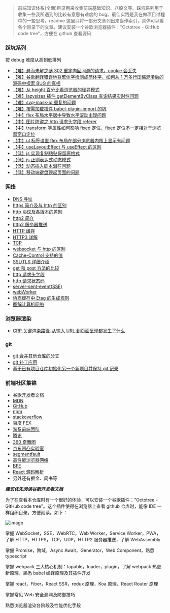 > 前端知识体系(全面)目录用来收集前端基础知识、八股文等。踩坑系列用于收集一些我所遇到的比较有意思有难度的 bug。最佳实践是我在做项目过程中的一些思考。readme 这里只将一部分文章列出来当作索引，具体可以看各个目录下的文章。建议安装一个谷歌浏览器插件："Octotree - GitHub code tree"，方便在 github 查看源码

### 踩坑系列

按 debug 难度从高到低排列

- [【难】悬而未解之谜 302 重定向回同源的请求，cookie 会丢失](https://github.com/lizuncong/Front-End-Development-Notes/blob/master/%E8%B8%A9%E5%9D%91%E7%B3%BB%E5%88%97/302%E9%87%8D%E5%AE%9A%E5%90%91%E5%88%B0%E5%90%8C%E6%BA%90%E7%BD%91%E7%AB%99cookie%E4%B8%A2%E5%A4%B1%E7%9A%84%E9%97%AE%E9%A2%98.md)
- [【难】谷歌翻译错误地将繁体字检测成简体字，如何从 1 万多行压缩混淆后的源码中探索 BUG 的真相](https://github.com/lizuncong/Front-End-Development-Notes/blob/master/%E8%B8%A9%E5%9D%91%E7%B3%BB%E5%88%97/%E8%B0%B7%E6%AD%8C%E7%BF%BB%E8%AF%91.md)
- [【难】从 height 百分比看浏览器的怪异模式](https://github.com/lizuncong/Front-End-Development-Notes/blob/master/%E8%B8%A9%E5%9D%91%E7%B3%BB%E5%88%97/%E4%BB%8Eheight%E7%99%BE%E5%88%86%E6%AF%94%E7%9C%8B%E6%B5%8F%E8%A7%88%E5%99%A8%E7%9A%84%E6%80%AA%E5%BC%82%E6%A8%A1%E5%BC%8F.md)
- [【难】lazysizes 插件 getElementByClass 查询结果实时性问题](https://github.com/lizuncong/Front-End-Development-Notes/blob/master/%E8%B8%A9%E5%9D%91%E7%B3%BB%E5%88%97/getElementByClass%E6%9F%A5%E8%AF%A2%E7%BB%93%E6%9E%9C%E5%AE%9E%E6%97%B6%E6%80%A7%E9%97%AE%E9%A2%98.md)
- [【难】svg-mask-id 重复的问题](https://github.com/lizuncong/Front-End-Development-Notes/blob/master/%E8%B8%A9%E5%9D%91%E7%B3%BB%E5%88%97/svg-mask-id%E9%87%8D%E5%A4%8D%E7%9A%84%E9%97%AE%E9%A2%98.md)
- [【难】按需加载插件 babel-plugin-import 的坑](https://github.com/lizuncong/Front-End-Development-Notes/blob/master/%E8%B8%A9%E5%9D%91%E7%B3%BB%E5%88%97/%E6%8C%89%E9%9C%80%E5%8A%A0%E8%BD%BD%E7%9A%84%E5%9D%91.md)
- [【中】flex 布局水平居中导致水平滚动出现问题](https://github.com/lizuncong/Front-End-Development-Notes/blob/master/%E8%B8%A9%E5%9D%91%E7%B3%BB%E5%88%97/flex%E5%B8%83%E5%B1%80%E6%B0%B4%E5%B9%B3%E5%B1%85%E4%B8%AD%E5%AF%BC%E8%87%B4%E6%B0%B4%E5%B9%B3%E6%BB%9A%E5%8A%A8%E5%87%BA%E7%8E%B0%E9%97%AE%E9%A2%98.md)
- [【中】图片防盗之 http 请求头字段 referer](https://github.com/lizuncong/Front-End-Development-Notes/blob/master/%E8%B8%A9%E5%9D%91%E7%B3%BB%E5%88%97/http%E8%AF%B7%E6%B1%82%E5%A4%B4referer%E8%B8%A9%E5%9D%91.md)
- [【中】transform 等属性如何影响 fixed 定位，fixed 定位不一定相对于浏览器窗口定位](https://github.com/lizuncong/Front-End-Development-Notes/blob/master/%E8%B8%A9%E5%9D%91%E7%B3%BB%E5%88%97/transform%E7%AD%89%E5%B1%9E%E6%80%A7%E5%A6%82%E4%BD%95%E5%BD%B1%E5%93%8Dfixed%E5%AE%9A%E4%BD%8D.md)
- [【中】ul 标签设置 flex 布局在部分浏览器内核上显示有问题](https://github.com/lizuncong/Front-End-Development-Notes/blob/master/%E8%B8%A9%E5%9D%91%E7%B3%BB%E5%88%97/ul%E6%A0%87%E7%AD%BE%E8%AE%BE%E7%BD%AEflex%E5%B8%83%E5%B1%80%E5%9C%A8%E9%83%A8%E5%88%86%E6%B5%8F%E8%A7%88%E5%99%A8%E5%86%85%E6%A0%B8%E4%B8%8A%E6%98%BE%E7%A4%BA%E6%9C%89%E9%97%AE%E9%A2%98.md)
- [【中】useLayoutEffect 与 useEffect 的区别](https://github.com/lizuncong/Front-End-Development-Notes/blob/master/%E8%B8%A9%E5%9D%91%E7%B3%BB%E5%88%97/useLayoutEffect%E4%B8%8EuseEffect%E7%9A%84%E5%8C%BA%E5%88%AB.md)
- [【低】js 实现复制粘贴保留原格式](https://github.com/lizuncong/Front-End-Development-Notes/blob/master/%E8%B8%A9%E5%9D%91%E7%B3%BB%E5%88%97/js%E5%AE%9E%E7%8E%B0%E5%A4%8D%E5%88%B6%E7%B2%98%E8%B4%B4%E4%BF%9D%E7%95%99%E5%8E%9F%E6%A0%BC%E5%BC%8F.md)
- [【低】js 正则表达式动态模式](https://github.com/lizuncong/Front-End-Development-Notes/blob/master/%E8%B8%A9%E5%9D%91%E7%B3%BB%E5%88%97/js%E6%AD%A3%E5%88%99%E8%A1%A8%E8%BE%BE%E5%BC%8F%E5%8A%A8%E6%80%81%E6%A8%A1%E5%BC%8F.md)
- [【低】动态插入脚本潜在问题](https://github.com/lizuncong/Front-End-Development-Notes/blob/master/%E8%B8%A9%E5%9D%91%E7%B3%BB%E5%88%97/react%E5%8A%A8%E6%80%81%E6%8F%92%E5%85%A5%E8%84%9A%E6%9C%AC%E6%BD%9C%E5%9C%A8%E9%97%AE%E9%A2%98.md)
- [【低】移动端键盘顶起页面的问题](https://github.com/lizuncong/Front-End-Development-Notes/blob/master/%E8%B8%A9%E5%9D%91%E7%B3%BB%E5%88%97/%E7%A7%BB%E5%8A%A8%E7%AB%AF%E9%94%AE%E7%9B%98%E9%A1%B6%E8%B5%B7%E9%A1%B5%E9%9D%A2%E7%9A%84%E9%97%AE%E9%A2%98.md)

### 网络

- [DNS 寻址](<https://github.com/lizuncong/Front-End-Development-Notes/blob/master/%E5%89%8D%E7%AB%AF%E7%9F%A5%E8%AF%86%E4%BD%93%E7%B3%BB(%E5%85%A8%E9%9D%A2)/%E7%BD%91%E7%BB%9C/DNS%E5%AF%BB%E5%9D%80.md>)
- [https 简介及与 http 的区别](<https://github.com/lizuncong/Front-End-Development-Notes/blob/master/%E5%89%8D%E7%AB%AF%E7%9F%A5%E8%AF%86%E4%BD%93%E7%B3%BB(%E5%85%A8%E9%9D%A2)/%E7%BD%91%E7%BB%9C/https%E7%AE%80%E4%BB%8B%E5%8F%8A%E4%B8%8Ehttp%E7%9A%84%E5%8C%BA%E5%88%AB.md>)
- [http 协议及各版本的差别](<https://github.com/lizuncong/Front-End-Development-Notes/blob/master/%E5%89%8D%E7%AB%AF%E7%9F%A5%E8%AF%86%E4%BD%93%E7%B3%BB(%E5%85%A8%E9%9D%A2)/%E7%BD%91%E7%BB%9C/http%E5%8D%8F%E8%AE%AE%E5%8F%8A%E5%90%84%E7%89%88%E6%9C%AC%E7%9A%84%E5%B7%AE%E5%88%AB.md>)
- [http2 简介](<https://github.com/lizuncong/Front-End-Development-Notes/blob/master/%E5%89%8D%E7%AB%AF%E7%9F%A5%E8%AF%86%E4%BD%93%E7%B3%BB(%E5%85%A8%E9%9D%A2)/%E7%BD%91%E7%BB%9C/http2%E7%AE%80%E4%BB%8B.md>)
- [http2 服务器推送](<https://github.com/lizuncong/Front-End-Development-Notes/blob/master/%E5%89%8D%E7%AB%AF%E7%9F%A5%E8%AF%86%E4%BD%93%E7%B3%BB(%E5%85%A8%E9%9D%A2)/%E7%BD%91%E7%BB%9C/http2%E6%9C%8D%E5%8A%A1%E5%99%A8%E6%8E%A8%E9%80%81.md>)
- [HTTP 缓存](<https://github.com/lizuncong/Front-End-Development-Notes/blob/master/%E5%89%8D%E7%AB%AF%E7%9F%A5%E8%AF%86%E4%BD%93%E7%B3%BB(%E5%85%A8%E9%9D%A2)/%E7%BD%91%E7%BB%9C/HTTP%E7%BC%93%E5%AD%98.md>)
- [HTTP3 详解](<https://github.com/lizuncong/Front-End-Development-Notes/blob/master/%E5%89%8D%E7%AB%AF%E7%9F%A5%E8%AF%86%E4%BD%93%E7%B3%BB(%E5%85%A8%E9%9D%A2)/%E7%BD%91%E7%BB%9C/HTTP3%E8%AF%A6%E8%A7%A3.md>)
- [TCP](<https://github.com/lizuncong/Front-End-Development-Notes/blob/master/%E5%89%8D%E7%AB%AF%E7%9F%A5%E8%AF%86%E4%BD%93%E7%B3%BB(%E5%85%A8%E9%9D%A2)/%E7%BD%91%E7%BB%9C/TCP.md>)
- [websocket 与 http 的区别](<https://github.com/lizuncong/Front-End-Development-Notes/blob/master/%E5%89%8D%E7%AB%AF%E7%9F%A5%E8%AF%86%E4%BD%93%E7%B3%BB(%E5%85%A8%E9%9D%A2)/%E7%BD%91%E7%BB%9C/websocket%E4%B8%8Ehttp%E7%9A%84%E5%8C%BA%E5%88%AB.md>)
- [Cache-Control 支持的值](<https://github.com/lizuncong/Front-End-Development-Notes/blob/master/%E5%89%8D%E7%AB%AF%E7%9F%A5%E8%AF%86%E4%BD%93%E7%B3%BB(%E5%85%A8%E9%9D%A2)/%E7%BD%91%E7%BB%9C/Cache-Control%E6%94%AF%E6%8C%81%E7%9A%84%E5%80%BC.md>)
- [SSL\TLS 详细介绍](<https://github.com/lizuncong/Front-End-Development-Notes/blob/master/%E5%89%8D%E7%AB%AF%E7%9F%A5%E8%AF%86%E4%BD%93%E7%B3%BB(%E5%85%A8%E9%9D%A2)/%E7%BD%91%E7%BB%9C/SSL%5CTLS%E8%AF%A6%E7%BB%86%E4%BB%8B%E7%BB%8D.md>)
- [get 和 post 方法的比较](<https://github.com/lizuncong/Front-End-Development-Notes/blob/master/%E5%89%8D%E7%AB%AF%E7%9F%A5%E8%AF%86%E4%BD%93%E7%B3%BB(%E5%85%A8%E9%9D%A2)/%E7%BD%91%E7%BB%9C/get%E5%92%8Cpost%E6%96%B9%E6%B3%95%E7%9A%84%E6%AF%94%E8%BE%83.md>)
- [http 请求头字段](<https://github.com/lizuncong/Front-End-Development-Notes/blob/master/%E5%89%8D%E7%AB%AF%E7%9F%A5%E8%AF%86%E4%BD%93%E7%B3%BB(%E5%85%A8%E9%9D%A2)/%E7%BD%91%E7%BB%9C/http%E8%AF%B7%E6%B1%82%E5%A4%B4%E5%AD%97%E6%AE%B5.md>)
- [http 请求状态码](<https://github.com/lizuncong/Front-End-Development-Notes/blob/master/%E5%89%8D%E7%AB%AF%E7%9F%A5%E8%AF%86%E4%BD%93%E7%B3%BB(%E5%85%A8%E9%9D%A2)/%E7%BD%91%E7%BB%9C/http%E8%AF%B7%E6%B1%82%E7%8A%B6%E6%80%81%E7%A0%81.md>)
- [server-sent-event(SSE)](<https://github.com/lizuncong/Front-End-Development-Notes/blob/master/%E5%89%8D%E7%AB%AF%E7%9F%A5%E8%AF%86%E4%BD%93%E7%B3%BB(%E5%85%A8%E9%9D%A2)/%E7%BD%91%E7%BB%9C/server-sent-event(SSE).md>)
- [webWorker](<https://github.com/lizuncong/Front-End-Development-Notes/blob/master/%E5%89%8D%E7%AB%AF%E7%9F%A5%E8%AF%86%E4%BD%93%E7%B3%BB(%E5%85%A8%E9%9D%A2)/%E7%BD%91%E7%BB%9C/webWorker.md>)
- [协商缓存中 Etag 的生成规则](<https://github.com/lizuncong/Front-End-Development-Notes/blob/master/%E5%89%8D%E7%AB%AF%E7%9F%A5%E8%AF%86%E4%BD%93%E7%B3%BB(%E5%85%A8%E9%9D%A2)/%E7%BD%91%E7%BB%9C/%E5%8D%8F%E5%95%86%E7%BC%93%E5%AD%98%E4%B8%ADEtag%E7%9A%84%E7%94%9F%E6%88%90%E8%A7%84%E5%88%99.md>)
- [图解计算机网络](<https://github.com/lizuncong/Front-End-Development-Notes/blob/master/%E5%89%8D%E7%AB%AF%E7%9F%A5%E8%AF%86%E4%BD%93%E7%B3%BB(%E5%85%A8%E9%9D%A2)/%E7%BD%91%E7%BB%9C/%E5%9B%BE%E8%A7%A3%E8%AE%A1%E7%AE%97%E6%9C%BA%E7%BD%91%E7%BB%9C.md>)

### 浏览器渲染

- [CRP 关键渲染路径-从输入 URL 到页面呈现都发生了什么](<https://github.com/lizuncong/Front-End-Development-Notes/blob/master/%E5%89%8D%E7%AB%AF%E7%9F%A5%E8%AF%86%E4%BD%93%E7%B3%BB(%E5%85%A8%E9%9D%A2)/%E6%B5%8F%E8%A7%88%E5%99%A8%E6%B8%B2%E6%9F%93/CRP%E5%85%B3%E9%94%AE%E6%B8%B2%E6%9F%93%E8%B7%AF%E5%BE%84-%E4%BB%8E%E8%BE%93%E5%85%A5URL%E5%88%B0%E9%A1%B5%E9%9D%A2%E5%91%88%E7%8E%B0%E9%83%BD%E5%8F%91%E7%94%9F%E4%BA%86%E4%BB%80%E4%B9%88.md>)

### git

- [git 合并其他仓库的分支](<https://github.com/lizuncong/Front-End-Development-Notes/blob/master/%E5%89%8D%E7%AB%AF%E7%9F%A5%E8%AF%86%E4%BD%93%E7%B3%BB(%E5%85%A8%E9%9D%A2)/git/git%E5%90%88%E5%B9%B6%E5%85%B6%E4%BB%96%E4%BB%93%E5%BA%93%E7%9A%84%E5%88%86%E6%94%AF.md>)
- [git 补丁应用](<https://github.com/lizuncong/Front-End-Development-Notes/blob/master/%E5%89%8D%E7%AB%AF%E7%9F%A5%E8%AF%86%E4%BD%93%E7%B3%BB(%E5%85%A8%E9%9D%A2)/git/git%E8%A1%A5%E4%B8%81%E5%BA%94%E7%94%A8.md>)
- [基于已有项目仓库初始化另一个新项目并保持 git 记录](<https://github.com/lizuncong/Front-End-Development-Notes/blob/master/%E5%89%8D%E7%AB%AF%E7%9F%A5%E8%AF%86%E4%BD%93%E7%B3%BB(%E5%85%A8%E9%9D%A2)/git/%E5%9F%BA%E4%BA%8E%E5%B7%B2%E6%9C%89%E9%A1%B9%E7%9B%AE%E4%BB%93%E5%BA%93%E5%88%9D%E5%A7%8B%E5%8C%96%E5%8F%A6%E4%B8%80%E4%B8%AA%E6%96%B0%E9%A1%B9%E7%9B%AE%E5%B9%B6%E4%BF%9D%E6%8C%81git%E8%AE%B0%E5%BD%95.md>)

### 前端社区集锦

- [谷歌开发者文档](https://developers.google.com/web/fundamentals/performance/speed-tools)
- [MDN](https://developer.mozilla.org/zh-CN/)
- [GitHub](https://github.com/)
- [npm](https://docs.npmjs.com/)
- [stackoverflow](https://stackoverflow.com/)
- [百度 FEX](http://fex.baidu.com/)
- [淘系前端团队](https://fed.taobao.org/)
- [腾讯](http://alloyteam.com/)
- [360 奇舞团](https://75.team/)
- [京东凹凸实验室](https://aotu.io/)
- [segmentfault](https://segmentfault.com/)
- [高性能浏览器网络](https://hpbn.co/)
- [BFE](https://bigfrontend.dev/)
- [React 源码解析](https://programmer.help/blogs/react-source-code-analysis-2-design-concept-of-react.html)
- 另外还有掘金、简书等

**_建议优先阅读谷歌开发者文档_**

为了在查看本仓库时有一个很好的体验，可以安装一个谷歌插件："Octotree - GitHub code tree"。这个插件使得在浏览器上查看 github 仓库时，能像
IDE 一样组织目录。方便阅读。如下：

![image](https://github.com/lizuncong/Front-End-Development-Notes/blob/master/resource/octotree.png)

掌握 WebSocket，SSE，WebRTC，Web Worker，Service Worker，PWA，了解 HTTP，HTTPS，TCP，UDP，HTTP2 服务器推送，了解 WebAssembly

掌握 Promise，跨域，Async Await，Generator，Web Component，熟悉 typescript

掌握 webpack 三大核心机制：tapable，loader，plugin，了解 webpack 热更新原理，熟悉 babel 编译原理及其插件开发

掌握 react，Fiber，React SSR，redux 原理，Koa 原理，React Router 原理

掌握常见 Web 安全漏洞及防御技巧

熟悉浏览器渲染各阶段及性能优化手段
